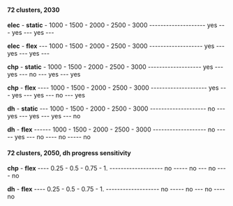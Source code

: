 

#### 72 clusters, 2030

__elec__  -  __static__ -  1000  -  1500  -  2000  -  2500  -  3000
--------------------  yes --- yes ---  yes  ---     

__elec__  -  __flex__  ---  1000  -  1500  -  2000  -  2500  -  3000
-------------------  yes ---  yes  ---  yes  --- 

__chp__  -  __static__  -  1000  -  1500  -  2000  -  2500  -  3000
-------------------  yes  ---  yes ---  no  ---  yes  ---  yes

__chp__  -  __flex__  ----  1000  - 1500  -  2000  -  2500  -  3000
--------------------  yes --- yes  ---  yes  ---  no   ---   yes 

__dh__  -  __static__  ---  1000  -  1500  -  2000  -  2500  -  3000
--------------------  no  ---  yes ---  yes --- yes  ---   no  

__dh__  -  __flex__  ------  1000  -  1500  -  2000  -  2500  -  3000
-------------------  no  -----  yes  ---  no   ----   no  ----- no



#### 72 clusters, 2050, dh progress sensitivity


__chp__  -  __flex__  ----  0.25  - 0.5  -  0.75  -  1. 
-------------------  no  -----  no  ---  no   ----   no

__dh__  -  __flex__  ----  0.25  - 0.5  -  0.75  -  1. 
-------------------  no  -----  no  ---  no   ----   no